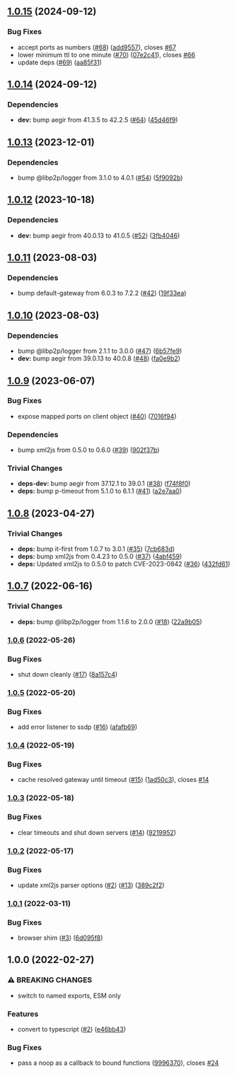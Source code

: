 ## [1.0.15](https://github.com/achingbrain/nat-port-mapper/compare/v1.0.14...v1.0.15) (2024-09-12)

### Bug Fixes

* accept ports as numbers ([#68](https://github.com/achingbrain/nat-port-mapper/issues/68)) ([add9557](https://github.com/achingbrain/nat-port-mapper/commit/add9557e2a500a019ae3fad945c6a0e23e490e9e)), closes [#67](https://github.com/achingbrain/nat-port-mapper/issues/67)
* lower minimum ttl to one minute ([#70](https://github.com/achingbrain/nat-port-mapper/issues/70)) ([07e2c41](https://github.com/achingbrain/nat-port-mapper/commit/07e2c41bd6b6986dd35cc215363e88526bf1a788)), closes [#66](https://github.com/achingbrain/nat-port-mapper/issues/66)
* update deps ([#69](https://github.com/achingbrain/nat-port-mapper/issues/69)) ([aa85f31](https://github.com/achingbrain/nat-port-mapper/commit/aa85f3177e27b39258f0323db0059e63f19459de))

## [1.0.14](https://github.com/achingbrain/nat-port-mapper/compare/v1.0.13...v1.0.14) (2024-09-12)


### Dependencies

* **dev:** bump aegir from 41.3.5 to 42.2.5 ([#64](https://github.com/achingbrain/nat-port-mapper/issues/64)) ([45d46f9](https://github.com/achingbrain/nat-port-mapper/commit/45d46f9c3970b764667be7854b7f3fcddc555b6d))

## [1.0.13](https://github.com/achingbrain/nat-port-mapper/compare/v1.0.12...v1.0.13) (2023-12-01)


### Dependencies

* bump @libp2p/logger from 3.1.0 to 4.0.1 ([#54](https://github.com/achingbrain/nat-port-mapper/issues/54)) ([5f9092b](https://github.com/achingbrain/nat-port-mapper/commit/5f9092bbd9d65251da5bfcfbeee18518522e9b23))

## [1.0.12](https://github.com/achingbrain/nat-port-mapper/compare/v1.0.11...v1.0.12) (2023-10-18)


### Dependencies

* **dev:** bump aegir from 40.0.13 to 41.0.5 ([#52](https://github.com/achingbrain/nat-port-mapper/issues/52)) ([3fb4046](https://github.com/achingbrain/nat-port-mapper/commit/3fb404674cbb0958d92739c8b245c2de7c6aa33f))

## [1.0.11](https://github.com/achingbrain/nat-port-mapper/compare/v1.0.10...v1.0.11) (2023-08-03)


### Dependencies

* bump default-gateway from 6.0.3 to 7.2.2 ([#42](https://github.com/achingbrain/nat-port-mapper/issues/42)) ([19f33ea](https://github.com/achingbrain/nat-port-mapper/commit/19f33eafa2b91fc68100a703555c72f9a3ab4dee))

## [1.0.10](https://github.com/achingbrain/nat-port-mapper/compare/v1.0.9...v1.0.10) (2023-08-03)


### Dependencies

* bump @libp2p/logger from 2.1.1 to 3.0.0 ([#47](https://github.com/achingbrain/nat-port-mapper/issues/47)) ([6b57fe9](https://github.com/achingbrain/nat-port-mapper/commit/6b57fe977d9886e8619081a3d4a7fec28b5aaaaa))
* **dev:** bump aegir from 39.0.13 to 40.0.8 ([#48](https://github.com/achingbrain/nat-port-mapper/issues/48)) ([fa0e9b2](https://github.com/achingbrain/nat-port-mapper/commit/fa0e9b21d8ecd3bf1888453252d7b290f26d624b))

## [1.0.9](https://github.com/achingbrain/nat-port-mapper/compare/v1.0.8...v1.0.9) (2023-06-07)


### Bug Fixes

* expose mapped ports on client object ([#40](https://github.com/achingbrain/nat-port-mapper/issues/40)) ([7016f94](https://github.com/achingbrain/nat-port-mapper/commit/7016f945e9e6b4d0b0d808132acf2547b0adad3e))


### Dependencies

* bump xml2js from 0.5.0 to 0.6.0 ([#39](https://github.com/achingbrain/nat-port-mapper/issues/39)) ([902f37b](https://github.com/achingbrain/nat-port-mapper/commit/902f37b34e822fb39b4a9630c77190d499879ef2))


### Trivial Changes

* **deps-dev:** bump aegir from 37.12.1 to 39.0.1 ([#38](https://github.com/achingbrain/nat-port-mapper/issues/38)) ([f74f8f0](https://github.com/achingbrain/nat-port-mapper/commit/f74f8f04e03d79e8c6108eb1c64aa3c8de668647))
* **deps:** bump p-timeout from 5.1.0 to 6.1.1 ([#41](https://github.com/achingbrain/nat-port-mapper/issues/41)) ([a2e7aa0](https://github.com/achingbrain/nat-port-mapper/commit/a2e7aa047558aaeefde71c69fbe0348e9d778e11))

## [1.0.8](https://github.com/achingbrain/nat-port-mapper/compare/v1.0.7...v1.0.8) (2023-04-27)


### Trivial Changes

* **deps:** bump it-first from 1.0.7 to 3.0.1 ([#35](https://github.com/achingbrain/nat-port-mapper/issues/35)) ([7cb683d](https://github.com/achingbrain/nat-port-mapper/commit/7cb683d4dc163da9619137e3e8278283b558ad1c))
* **deps:** bump xml2js from 0.4.23 to 0.5.0 ([#37](https://github.com/achingbrain/nat-port-mapper/issues/37)) ([4abf459](https://github.com/achingbrain/nat-port-mapper/commit/4abf459c36afcdd17e545e7a3346c65e921f4f60))
* **deps:** Updated xml2js to 0.5.0 to patch CVE-2023-0842 ([#36](https://github.com/achingbrain/nat-port-mapper/issues/36)) ([432fd61](https://github.com/achingbrain/nat-port-mapper/commit/432fd61775a46ff343726cf3296511863c7de8bd))

## [1.0.7](https://github.com/achingbrain/nat-port-mapper/compare/v1.0.6...v1.0.7) (2022-06-16)


### Trivial Changes

* **deps:** bump @libp2p/logger from 1.1.6 to 2.0.0 ([#18](https://github.com/achingbrain/nat-port-mapper/issues/18)) ([22a9b05](https://github.com/achingbrain/nat-port-mapper/commit/22a9b059a23abb649d5658c272a5b067bc971261))

### [1.0.6](https://github.com/achingbrain/nat-port-mapper/compare/v1.0.5...v1.0.6) (2022-05-26)


### Bug Fixes

* shut down cleanly ([#17](https://github.com/achingbrain/nat-port-mapper/issues/17)) ([8a157c4](https://github.com/achingbrain/nat-port-mapper/commit/8a157c4223ac1d19b5d05d6ef3372a0e129ff790))

### [1.0.5](https://github.com/achingbrain/nat-port-mapper/compare/v1.0.4...v1.0.5) (2022-05-20)


### Bug Fixes

* add error listener to ssdp ([#16](https://github.com/achingbrain/nat-port-mapper/issues/16)) ([afafb69](https://github.com/achingbrain/nat-port-mapper/commit/afafb6993bbfc62030091ad7099e464035282168))

### [1.0.4](https://github.com/achingbrain/nat-port-mapper/compare/v1.0.3...v1.0.4) (2022-05-19)


### Bug Fixes

* cache resolved gateway until timeout ([#15](https://github.com/achingbrain/nat-port-mapper/issues/15)) ([1ad50c3](https://github.com/achingbrain/nat-port-mapper/commit/1ad50c34a1a5889bc3271073d85abdfe3e565b1f)), closes [#14](https://github.com/achingbrain/nat-port-mapper/issues/14)

### [1.0.3](https://github.com/achingbrain/nat-port-mapper/compare/v1.0.2...v1.0.3) (2022-05-18)


### Bug Fixes

* clear timeouts and shut down servers ([#14](https://github.com/achingbrain/nat-port-mapper/issues/14)) ([9219952](https://github.com/achingbrain/nat-port-mapper/commit/9219952244710555e93d72679f50956e411517b6))

### [1.0.2](https://github.com/achingbrain/nat-port-mapper/compare/v1.0.1...v1.0.2) (2022-05-17)


### Bug Fixes

* update xml2js parser options ([#2](https://github.com/achingbrain/nat-port-mapper/issues/2)) ([#13](https://github.com/achingbrain/nat-port-mapper/issues/13)) ([389c2f2](https://github.com/achingbrain/nat-port-mapper/commit/389c2f2ecfad84ae61ee4f6dc3d457c32f3b2e77))

### [1.0.1](https://github.com/achingbrain/upnp-nat/compare/v1.0.0...v1.0.1) (2022-03-11)


### Bug Fixes

* browser shim ([#3](https://github.com/achingbrain/upnp-nat/issues/3)) ([6d095f8](https://github.com/achingbrain/upnp-nat/commit/6d095f84f10e0da1c2f5b1b6a38cbb01eea123ba))

## 1.0.0 (2022-02-27)


### ⚠ BREAKING CHANGES

* switch to named exports, ESM only

### Features

* convert to typescript ([#2](https://github.com/achingbrain/upnp-nat/issues/2)) ([e46bb43](https://github.com/achingbrain/upnp-nat/commit/e46bb43225a1c717bb2ed1bc8527ab66fe164a11))


### Bug Fixes

* pass a noop as a callback to bound functions ([9996370](https://github.com/achingbrain/upnp-nat/commit/999637035a460679cdf71c8b2561a0c84982f07a)), closes [#24](https://github.com/achingbrain/upnp-nat/issues/24)
